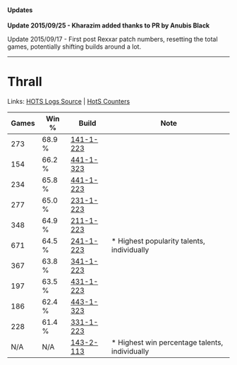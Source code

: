 #### Updates
**Update 2015/09/25 - Kharazim added thanks to PR by Anubis Black**

Update 2015/09/17 - First post Rexxar patch numbers, resetting the total games, potentially shifting builds around a lot.

***

# Thrall

Links: [HOTS Logs Source](https://www.hotslogs.com/Sitewide/HeroDetails?Hero=Thrall) | [HotS Counters](http://hotscounters.com/#/hero/Thrall)

Games  | Win %  | Build     | Note
-----  | -----  | -----     | ----
273    | 68.9 % | [141-1-223](http://www.heroesfire.com/hots/talent-calculator/thrall#hXyN) | 
154    | 66.2 % | [441-1-323](http://www.heroesfire.com/hots/talent-calculator/thrall#s-Ox) | 
234    | 65.8 % | [441-1-223](http://www.heroesfire.com/hots/talent-calculator/thrall#s-NN) | 
277    | 65.0 % | [231-1-223](http://www.heroesfire.com/hots/talent-calculator/thrall#kzgt) | 
348    | 64.9 % | [211-1-223](http://www.heroesfire.com/hots/talent-calculator/thrall#kCrt) | 
671    | 64.5 % | [241-1-223](http://www.heroesfire.com/hots/talent-calculator/thrall#lM5N) | * Highest popularity talents, individually
367    | 63.8 % | [341-1-223](http://www.heroesfire.com/hots/talent-calculator/thrall#pAEN) | 
197    | 63.5 % | [431-1-223](http://www.heroesfire.com/hots/talent-calculator/thrall#sbyt) | 
186    | 62.4 % | [443-1-323](http://www.heroesfire.com/hots/talent-calculator/thrall#t3HR) | 
228    | 61.4 % | [331-1-223](http://www.heroesfire.com/hots/talent-calculator/thrall#onpt) | 
N/A    | N/A    | [143-2-113](http://www.heroesfire.com/hots/talent-calculator/thrall#hd2n) | * Highest win percentage talents, individually
